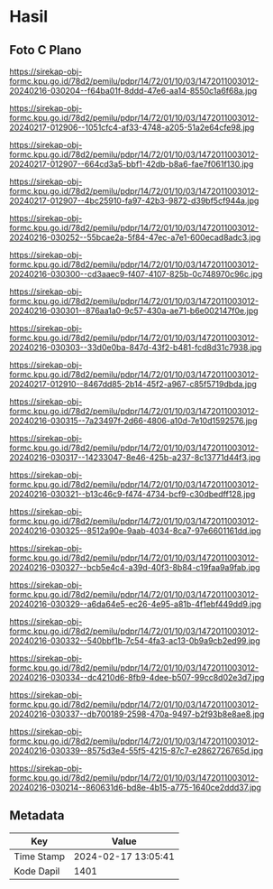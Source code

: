 # Hasil

## Foto C Plano

https://sirekap-obj-formc.kpu.go.id/78d2/pemilu/pdpr/14/72/01/10/03/1472011003012-20240216-030204--f64ba01f-8ddd-47e6-aa14-8550c1a6f68a.jpg

https://sirekap-obj-formc.kpu.go.id/78d2/pemilu/pdpr/14/72/01/10/03/1472011003012-20240217-012906--1051cfc4-af33-4748-a205-51a2e64cfe98.jpg

https://sirekap-obj-formc.kpu.go.id/78d2/pemilu/pdpr/14/72/01/10/03/1472011003012-20240217-012907--664cd3a5-bbf1-42db-b8a6-fae7f061f130.jpg

https://sirekap-obj-formc.kpu.go.id/78d2/pemilu/pdpr/14/72/01/10/03/1472011003012-20240217-012907--4bc25910-fa97-42b3-9872-d39bf5cf944a.jpg

https://sirekap-obj-formc.kpu.go.id/78d2/pemilu/pdpr/14/72/01/10/03/1472011003012-20240216-030252--55bcae2a-5f84-47ec-a7e1-600ecad8adc3.jpg

https://sirekap-obj-formc.kpu.go.id/78d2/pemilu/pdpr/14/72/01/10/03/1472011003012-20240216-030300--cd3aaec9-f407-4107-825b-0c748970c96c.jpg

https://sirekap-obj-formc.kpu.go.id/78d2/pemilu/pdpr/14/72/01/10/03/1472011003012-20240216-030301--876aa1a0-9c57-430a-ae71-b6e002147f0e.jpg

https://sirekap-obj-formc.kpu.go.id/78d2/pemilu/pdpr/14/72/01/10/03/1472011003012-20240216-030303--33d0e0ba-847d-43f2-b481-fcd8d31c7938.jpg

https://sirekap-obj-formc.kpu.go.id/78d2/pemilu/pdpr/14/72/01/10/03/1472011003012-20240217-012910--8467dd85-2b14-45f2-a967-c85f5719dbda.jpg

https://sirekap-obj-formc.kpu.go.id/78d2/pemilu/pdpr/14/72/01/10/03/1472011003012-20240216-030315--7a23497f-2d66-4806-a10d-7e10d1592576.jpg

https://sirekap-obj-formc.kpu.go.id/78d2/pemilu/pdpr/14/72/01/10/03/1472011003012-20240216-030317--14233047-8e46-425b-a237-8c13771d44f3.jpg

https://sirekap-obj-formc.kpu.go.id/78d2/pemilu/pdpr/14/72/01/10/03/1472011003012-20240216-030321--b13c46c9-f474-4734-bcf9-c30dbedff128.jpg

https://sirekap-obj-formc.kpu.go.id/78d2/pemilu/pdpr/14/72/01/10/03/1472011003012-20240216-030325--8512a90e-9aab-4034-8ca7-97e6601161dd.jpg

https://sirekap-obj-formc.kpu.go.id/78d2/pemilu/pdpr/14/72/01/10/03/1472011003012-20240216-030327--bcb5e4c4-a39d-40f3-8b84-c19faa9a9fab.jpg

https://sirekap-obj-formc.kpu.go.id/78d2/pemilu/pdpr/14/72/01/10/03/1472011003012-20240216-030329--a6da64e5-ec26-4e95-a81b-4f1ebf449dd9.jpg

https://sirekap-obj-formc.kpu.go.id/78d2/pemilu/pdpr/14/72/01/10/03/1472011003012-20240216-030332--540bbf1b-7c54-4fa3-ac13-0b9a9cb2ed99.jpg

https://sirekap-obj-formc.kpu.go.id/78d2/pemilu/pdpr/14/72/01/10/03/1472011003012-20240216-030334--dc4210d6-8fb9-4dee-b507-99cc8d02e3d7.jpg

https://sirekap-obj-formc.kpu.go.id/78d2/pemilu/pdpr/14/72/01/10/03/1472011003012-20240216-030337--db700189-2598-470a-9497-b2f93b8e8ae8.jpg

https://sirekap-obj-formc.kpu.go.id/78d2/pemilu/pdpr/14/72/01/10/03/1472011003012-20240216-030339--8575d3e4-55f5-4215-87c7-e2862726765d.jpg

https://sirekap-obj-formc.kpu.go.id/78d2/pemilu/pdpr/14/72/01/10/03/1472011003012-20240216-030214--860631d6-bd8e-4b15-a775-1640ce2ddd37.jpg


## Metadata

| Key        | Value               |
| ---------- | ------------------- |
| Time Stamp | 2024-02-17 13:05:41 |
| Kode Dapil | 1401                |



